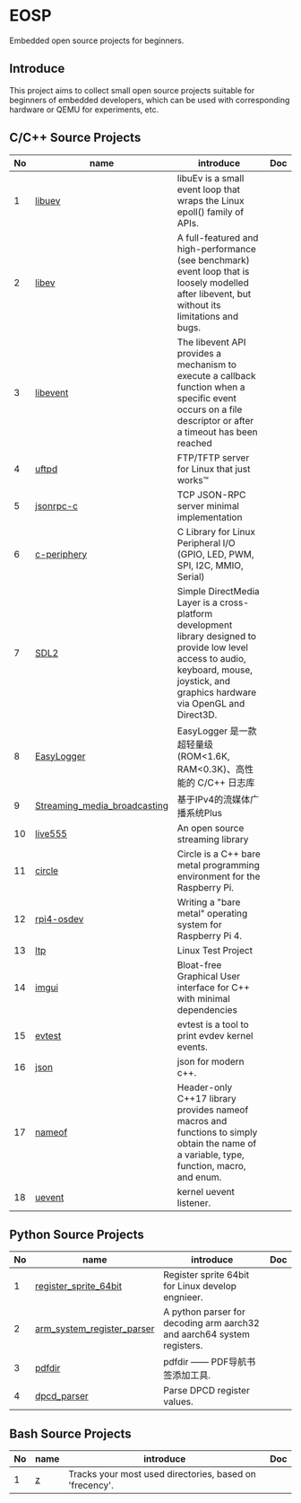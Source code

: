 # EOSP
Embedded open source projects for beginners.

## Introduce
This project aims to collect small open source projects suitable for beginners of embedded developers, which can be used with corresponding hardware or QEMU for experiments, etc.

## C/C++ Source Projects

| No  |                     name                          |   introduce     | Doc |
|-----|---------------------------------------------------|-----------------|----|
| 1   |  [libuev](https://github.com/troglobit/libuev)    |     libuEv is a small event loop that wraps the Linux epoll() family of APIs.      |         |
| 2  |  [libev](https://libevent.org/)                    | A full-featured and high-performance (see benchmark) event loop that is loosely modelled after libevent, but without its limitations and bugs.                |         |
| 3   |  [libevent](https://libevent.org/)                |The libevent API provides a mechanism to execute a callback function when a specific event occurs on a file descriptor or after a timeout has been reached      |         |
| 4   |  [uftpd](https://github.com/troglobit/uftpd)  |FTP/TFTP server for Linux that just works™   |         |
| 5   |  [jsonrpc-c](https://github.com/hmng/jsonrpc-c)  | TCP JSON-RPC server minimal implementation  |         |
| 6   |  [c-periphery](https://github.com/vsergeev/c-periphery)  | C Library for Linux Peripheral I/O (GPIO, LED, PWM, SPI, I2C, MMIO, Serial)  |         |
| 7   |  [SDL2](https://github.com/libsdl-org/SDL)  | Simple DirectMedia Layer is a cross-platform development library designed to provide low level access to audio, keyboard, mouse, joystick, and graphics hardware via OpenGL and Direct3D.     |         |
| 8   |  [EasyLogger](https://github.com/armink/EasyLogger)  | EasyLogger 是一款超轻量级(ROM<1.6K, RAM<0.3K)、高性能的 C/C++ 日志库  |         |
| 9   |  [Streaming_media_broadcasting](https://github.com/litbubo/Streaming_media_broadcasting_system_based_on_IPv4)  | 基于IPv4的流媒体广播系统Plus  |         |
| 10   |  [live555](http://www.live555.com/)  | An open source streaming library  |         |
| 11   |  [circle](https://github.com/rsta2/circle)  | Circle is a C++ bare metal programming environment for the Raspberry Pi.  |         |
| 12   |  [rpi4-osdev](https://github.com/isometimes/rpi4-osdev)  | Writing a "bare metal" operating system for Raspberry Pi 4.  |         |
| 13   |  [ltp](https://github.com/linux-test-project/ltp)        | Linux Test Project | |
| 14   |  [imgui](https://github.com/linux-test-project/ltp)      | Bloat-free Graphical User interface for C++ with minimal dependencies | |
| 15   |  [evtest](https://github.com/Robin329/evtest)      | evtest is a tool to print evdev kernel events. | |
| 16   |  [json](https://github.com/nlohmann/json)          | json for modern c++. | |
| 17   |  [nameof](https://github.com/Neargye/nameof)          | Header-only C++17 library provides nameof macros and functions to simply obtain the name of a variable, type, function, macro, and enum. | |
| 18   |  [uevent](https://github.com/Robin329/uevent)          | kernel uevent listener. | |

## Python Source Projects

| No  |                     name                          |   introduce     | Doc |
|-----|---------------------------------------------------|-----------------|----|
| 1   |  [register_sprite_64bit](https://github.com/Robin329/register_sprite_64bit)    |    Register sprite 64bit for Linux develop engnieer.     |         |
| 2   |  [arm_system_register_parser](https://github.com/Robin329/arm_system_register_parser)    |    A python parser for decoding arm aarch32 and aarch64 system registers.     |         |
| 3   |  [pdfdir](https://github.com/chroming/pdfdir)    |    pdfdir —— PDF导航书签添加工具.     |         |
| 4   |  [dpcd_parser](https://github.com/Robin329/dpcd_parser)    |    Parse DPCD register values.     |         |

## Bash Source Projects

| No  |                     name                          |   introduce     | Doc |
|-----|---------------------------------------------------|-----------------|----|
|  1   |  [z](https://github.com/Robin329/z)              |  Tracks your most used directories, based on 'frecency'.     |         |

